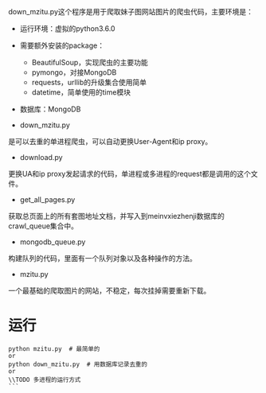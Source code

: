 down_mzitu.py这个程序是用于爬取妹子图网站图片的爬虫代码，主要环境是：
- 运行环境：虚拟的python3.6.0
- 需要额外安装的package：
    - BeautifulSoup，实现爬虫的主要功能
    - pymongo，对接MongoDB
    - requests，urllib的升级集合使用简单
    - datetime，简单使用的time模块
- 数据库：MongoDB

- down_mzitu.py

是可以去重的单进程爬虫，可以自动更换User-Agent和ip proxy。

- download.py

更换UA和ip proxy发起请求的代码，单进程或多进程的request都是调用的这个文件。

- get_all_pages.py

获取总页面上的所有套图地址文档，并写入到meinvxiezhenji数据库的crawl_queue集合中。

- mongodb_queue.py

构建队列的代码，里面有一个队列对象以及各种操作的方法。

- mzitu.py

一个最基础的爬取图片的网站，不稳定，每次挂掉需要重新下载。

# 运行
````
python mzitu.py  # 最简单的
or
python down_mzitu.py  # 用数据库记录去重的
or
\\TODO 多进程的运行方式
```


